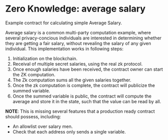 # Zero Knowledge: average salary

Example contract for calculating simple Average Salary.

Average salary is a common multi-party computation example, where several privacy-concious
individuals are interested in determining whether they are getting a fair salary, without
revealing the salary of any given individual.
This implementation works in following steps:

1. Initialization on the blockchain.
2. Receival of multiple secret salaries, using the real zk protocol.
3. Once enough salaries have been received, the contract owner can start the ZK computation.
4. The Zk computation sums all the given salaries together.
5. Once the zk computation is complete, the contract will publicize the summed variable.
6. Once the summed variable is public, the contract will compute the average and store it in
   the state, such that the value can be read by all.

**NOTE**: This is missing several features that a production ready contract should
possess, including:

- An allowlist over salary men.
- Check that each address only sends a single variable.